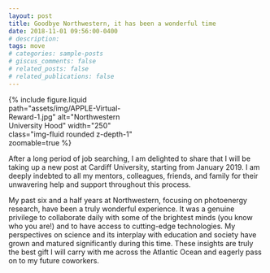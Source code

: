 ```yaml
---
layout: post
title: Goodbye Northwestern, it has been a wonderful time
date: 2018-11-01 09:56:00-0400
# description:
tags: move
# categories: sample-posts
# giscus_comments: false
# related_posts: false
# related_publications: false
---
```


<div class="float-left" style="width: 250; margin-right: 25px;"> 
  {% include figure.liquid
    path="assets/img/APPLE-Virtual-Reward-1.jpg" 
    alt="Northwestern University Hood"
    width="250"
    class="img-fluid rounded z-depth-1"
    zoomable=true 
  %}
</div>

After a long period of job searching, I am delighted to share that I will be taking up a new post at Cardiff University, starting from January 2019. I am deeply indebted to all my mentors, colleagues, friends, and family for their unwavering help and support throughout this process.

My past six and a half years at Northwestern, focusing on photoenergy research, have been a truly wonderful experience. It was a genuine privilege to collaborate daily with some of the brightest minds (you know who you are!) and to have access to cutting-edge technologies. My perspectives on science and its interplay with education and society have grown and matured significantly during this time. These insights are truly the best gift I will carry with me across the Atlantic Ocean and eagerly pass on to my future coworkers.
